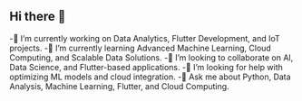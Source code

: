 ## Hi there 👋
  -🔭 I’m currently working on Data Analytics, Flutter Development, and IoT projects.
  -🌱 I’m currently learning Advanced Machine Learning, Cloud Computing, and Scalable Data Solutions.
  -👯 I’m looking to collaborate on AI, Data Science, and Flutter-based applications.
  -🤔 I’m looking for help with optimizing ML models and cloud integration.
  -💬 Ask me about Python, Data Analysis, Machine Learning, Flutter, and Cloud Computing.

<!--
**yogesh0519/YOGESH0519** is a ✨ _special_ ✨ repository because its `README.md` (this file) appears on your GitHub profile.

Here are some ideas to get you started:

- 🔭 I’m currently working on ...
- 🌱 I’m currently learning ...
- 👯 I’m looking to collaborate on ...
- 🤔 I’m looking for help with ...
- 💬 Ask me about ...
- 📫 How to reach me: ...
- 😄 Pronouns: ...
- ⚡ Fun fact: ...
-->
